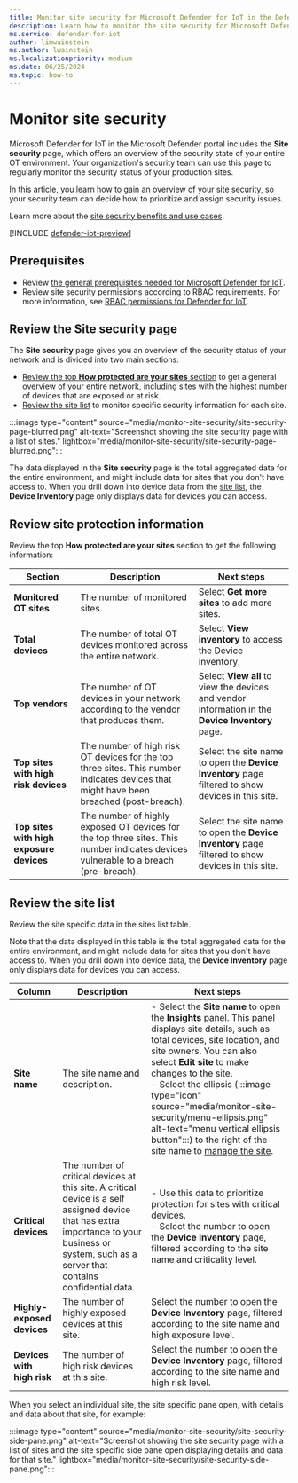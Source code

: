 ```yaml
---
title: Monitor site security for Microsoft Defender for IoT in the Defender portal
description: Learn how to monitor the site security for Microsoft Defender for IoT in the Microsoft Defender portal.
ms.service: defender-for-iot
author: limwainstein
ms.author: lwainstein
ms.localizationpriority: medium
ms.date: 06/25/2024
ms.topic: how-to
---
```


# Monitor site security

Microsoft Defender for IoT in the Microsoft Defender portal includes the **Site security** page, which offers an overview of the security state of your entire OT environment. Your organization's security team can use this page to regularly monitor the security status of your production sites.

In this article, you learn how to gain an overview of your site security, so your security team can decide how to prioritize and assign security issues.

Learn more about the [site security benefits and use cases](site-security-overview.md).

[!INCLUDE [defender-iot-preview](../includes//defender-for-iot-defender-public-preview.md)]

## Prerequisites

- Review [the general prerequisites needed for Microsoft Defender for IoT](prerequisites.md).
- Review site security permissions according to RBAC requirements. For more information, see [RBAC permissions for Defender for IoT](prerequisites.md#permissions).

## Review the Site security page

The **Site security** page gives you an overview of the security status of your network and is divided into two main sections:

- [Review the top **How protected are your sites** section](#review-site-protection-information) to get a general overview of your entire network, including sites with the highest number of devices that are exposed or at risk.
- [Review the site list](#review-the-site-list) to monitor specific security information for each site.

:::image type="content" source="media/monitor-site-security/site-security-page-blurred.png" alt-text="Screenshot showing the site security page with a list of sites." lightbox="media/monitor-site-security/site-security-page-blurred.png":::

The data displayed in the **Site security** page is the total aggregated data for the entire environment, and might include data for sites that you don't have access to. When you drill down into device data from the [site list](#review-the-site-list), the **Device Inventory** page only displays data for devices you can access.

## Review site protection information

Review the top **How protected are your sites** section to get the following information:

|Section |Description |Next steps |
|----|----|----|
|**Monitored OT sites** |The number of monitored sites. |Select **Get more sites** to add more sites. |
|**Total devices** |The number of total OT devices monitored across the entire network. |Select **View inventory** to access the Device inventory. |
|**Top vendors** |The number of OT devices in your network according to the vendor that produces them. |Select **View all** to view the devices and vendor information in the **Device Inventory** page. |
|**Top sites with high risk devices** |The number of high risk OT devices for the top three sites. This number indicates devices that might have been breached (post-breach). |Select the site name to open the **Device Inventory** page filtered to show devices in this site. |
|**Top sites with high exposure devices** |The number of highly exposed OT devices for the top three sites. This number indicates devices vulnerable to a breach (pre-breach). |Select the site name to open the **Device Inventory** page filtered to show devices in this site. |

## Review the site list

Review the site specific data in the sites list table.

Note that the data displayed in this table is the total aggregated data for the entire environment, and might include data for sites that you don't have access to. When you drill down into device data, the **Device Inventory** page only displays data for devices you can access.

|Column | Description|Next steps |
|----|----|----|
|**Site name** |The site name and description. |- Select the **Site name** to open the **Insights** panel. This panel displays site details, such as total devices, site location, and site owners. You can also select **Edit site** to make changes to the site.<br>- Select the ellipsis (:::image type="icon" source="media/monitor-site-security/menu-ellipsis.png" alt-text="menu vertical ellipsis button":::) to the right of the site name to [manage the site](manage-sites.md).
|**Critical devices** |The number of critical devices at this site. A critical device is a self assigned device that has extra importance to your business or system, such as a server that contains confidential data. |- Use this data to prioritize protection for sites with critical devices.<br>- Select the number to open the **Device Inventory** page, filtered according to the site name and criticality level. |
|**Highly-exposed devices** |The number of highly exposed devices at this site. |Select the number to open the **Device Inventory** page, filtered according to the site name and high exposure level. |
|**Devices with high risk** |The number of high risk devices at this site. |Select the number to open the **Device Inventory** page, filtered according to the site name and high risk level. |

When you select an individual site, the site specific pane open, with details and data about that site, for example:

:::image type="content" source="media/monitor-site-security/site-security-side-pane.png" alt-text="Screenshot showing the site security page with a list of sites and the site specific side pane open displaying details and data for that site." lightbox="media/monitor-site-security/site-security-side-pane.png":::
